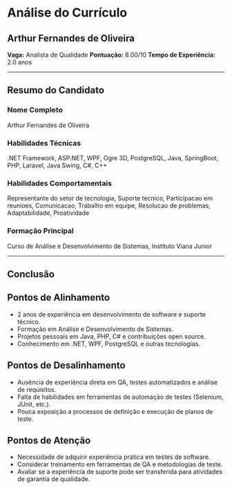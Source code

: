 # Análise do Currículo

## Arthur Fernandes de Oliveira
**Vaga:** Analista de Qualidade
**Pontuação:** 8.00/10
**Tempo de Experiência:** 2.0 anos

---

## Resumo do Candidato
### Nome Completo
Arthur Fernandes de Oliveira

### Habilidades Técnicas
.NET Framework, ASP.NET, WPF, Ogre 3D, PostgreSQL, Java, SpringBoot, PHP, Laravel, Java Swing, C#, C++

### Habilidades Comportamentais
Representante do setor de tecnologia, Suporte tecnico, Participacao em reunioes, Comunicacao, Trabalho em equipe, Resolucao de problemas, Adaptabilidade, Proatividade

### Formação Principal
Curso de Análise e Desenvolvimento de Sistemas, Instituto Viana Junior

---

## Conclusão
## Pontos de Alinhamento
- 2 anos de experiência em desenvolvimento de software e suporte técnico.
- Formação em Análise e Desenvolvimento de Sistemas.
- Projetos pessoais em Java, PHP, C# e contribuições open source.
- Conhecimento em .NET, WPF, PostgreSQL e outras tecnologias.

## Pontos de Desalinhamento
- Ausência de experiência direta em QA, testes automatizados e análise de requisitos.
- Falta de habilidades em ferramentas de automação de testes (Selenium, JUnit, etc.).
- Pouca exposição a processos de definição e execução de planos de teste.

## Pontos de Atenção
- Necessidade de adquirir experiência prática em testes de software.
- Considerar treinamento em ferramentas de QA e metodologias de teste.
- Avaliar se a experiência de suporte pode ser transferida para atividades de garantia de qualidade.